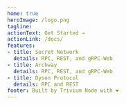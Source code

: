 ```yaml
---
home: true
heroImage: /logo.png
tagline: 
actionText: Get Started →
actionLink: /docs/
features:
- title: Secret Network
  details: RPC, REST, and gRPC-Web
- title: Archway
  details: RPC, REST, and gRPC-Web
- title: Dyson Protocol
  details: RPC and REST
footer: Built by Trivium Node with ❤️
---
```

